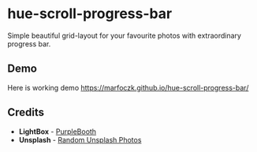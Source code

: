 # hue-scroll-progress-bar
Simple beautiful grid-layout for your favourite photos with extraordinary progress bar.


## Demo
Here is working demo https://marfoczk.github.io/hue-scroll-progress-bar/



## Credits

* **LightBox** - [PurpleBooth](https://lokeshdhakar.com/projects/lightbox2/)
* **Unsplash** - [Random Unsplash Photos](https://source.unsplash.com/)